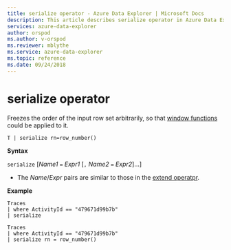 ```yaml
---
title: serialize operator - Azure Data Explorer | Microsoft Docs
description: This article describes serialize operator in Azure Data Explorer.
services: azure-data-explorer
author: orspod
ms.author: v-orspod
ms.reviewer: mblythe
ms.service: azure-data-explorer
ms.topic: reference
ms.date: 09/24/2018
---
```

# serialize operator

Freezes the order of the input row set arbitrarily, so that [window functions](./windowsfunctions.md)
could be applied to it.

```kusto
T | serialize rn=row_number()
```

**Syntax**

`serialize` [*Name1* `=` *Expr1* [`,` *Name2* `=` *Expr2*]...]

* The *Name*/*Expr* pairs are similar to those in the [extend operatpr](./extendoperator.md).

**Example**

```kusto
Traces
| where ActivityId == "479671d99b7b"
| serialize

Traces
| where ActivityId == "479671d99b7b"
| serialize rn = row_number()
```